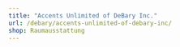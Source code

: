 ```yaml
---
title: "Accents Unlimited of DeBary Inc."
url: /debary/accents-unlimited-of-debary-inc/
shop: Raumausstattung
---
```

